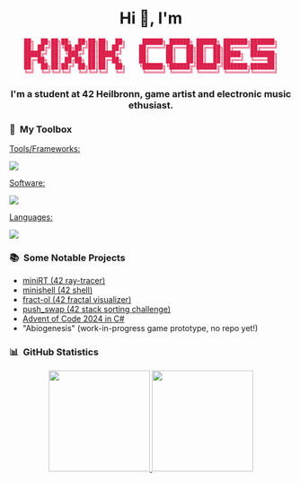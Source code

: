 <h1 align="center">Hi 👋, I'm</h1>
<pre align="center" style="font-family: monospace; font-size: 10px; color: #db214c;">
██╗  ██╗██╗██╗  ██╗██╗██╗  ██╗     ██████╗ ██████╗ ██████╗ ███████╗███████╗
██║ ██╔╝██║╚██╗██╔╝██║██║ ██╔╝    ██╔════╝██╔═══██╗██╔══██╗██╔════╝██╔════╝
█████╔╝ ██║ ╚███╔╝ ██║█████╔╝     ██║     ██║   ██║██║  ██║█████╗  ███████╗
██╔═██╗ ██║ ██╔██╗ ██║██╔═██╗     ██║     ██║   ██║██║  ██║██╔══╝  ╚════██║
██║  ██╗██║██╔╝ ██╗██║██║  ██╗    ╚██████╗╚██████╔╝██████╔╝███████╗███████║
╚═╝  ╚═╝╚═╝╚═╝  ╚═╝╚═╝╚═╝  ╚═╝     ╚═════╝ ╚═════╝ ╚═════╝ ╚══════╝╚══════╝
</pre>
<h3 align="center">I'm a student at 42 Heilbronn, game artist and electronic music ethusiast.</h3>

### 🔧 &nbsp;My Toolbox

<p align="left">
  <a href="https://skillicons.dev">
    <p>Tools/Frameworks:</p>
    <img src="https://skillicons.dev/icons?i=git,cmake,dotnet,markdown,notion" />
    <p>Software:</p>
    <img src="https://skillicons.dev/icons?i=vscode,visualstudio,neovim,obsidian,unity,unreal,photoshop" />
    <p>Languages:</p>
    <img src="https://skillicons.dev/icons?i=bash,c,cpp,cs,html,css" />
  </a>
</p>

### 📚 &nbsp;Some Notable Projects

- [miniRT (42 ray-tracer)](https://github.com/N03l-MG/miniRT)
- [minishell (42 shell)](https://github.com/N03l-MG/minishell)
- [fract-ol (42 fractal visualizer)](https://github.com/N03l-MG/fract-ol)
- [push_swap (42 stack sorting challenge)](https://github.com/N03l-MG/push_swap)
- [Advent of Code 2024 in C#](https://github.com/N03l-MG/AdventOfCode2024)
- "Abiogenesis" (work-in-progress game prototype, no repo yet!)

### 📊 &nbsp;GitHub Statistics

<p align="center">
<a href="https://github.com/N03l-MG">
  <img height="180em" src="https://github-readme-stats-eight-theta.vercel.app/api?username=N03l-MG&show_icons=true&theme=radical&include_all_commits=true&count_private=true"/>
  <img height="180em" src="https://github-readme-stats-eight-theta.vercel.app/api/top-langs/?username=N03l-MG&layout=compact&langs_count=4&theme=radical"/>
</a>
</p>
